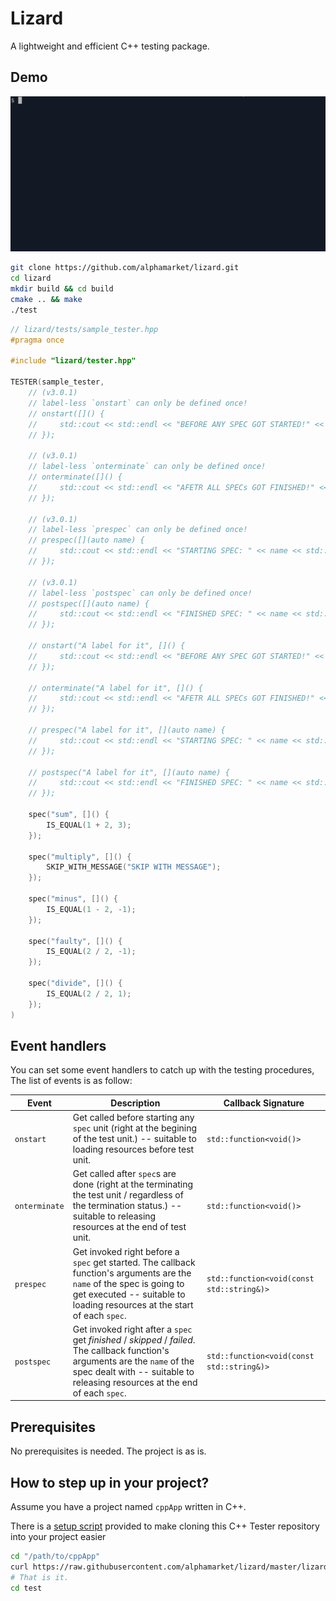 Lizard
===

A lightweight and efficient C++ testing package.

Demo
---
![lizard C++ testing package demo](demo.gif)


```bash
git clone https://github.com/alphamarket/lizard.git
cd lizard
mkdir build && cd build
cmake .. && make
./test
```

```c++
// lizard/tests/sample_tester.hpp
#pragma once

#include "lizard/tester.hpp"

TESTER(sample_tester,
    // (v3.0.1)
    // label-less `onstart` can only be defined once!
    // onstart([]() {
    //     std::cout << std::endl << "BEFORE ANY SPEC GOT STARTED!" << std::endl;
    // });

    // (v3.0.1)
    // label-less `onterminate` can only be defined once!
    // onterminate([]() {
    //     std::cout << std::endl << "AFETR ALL SPECs GOT FINISHED!" << std::endl;
    // });

    // (v3.0.1)
    // label-less `prespec` can only be defined once!
    // prespec([](auto name) {
    //     std::cout << std::endl << "STARTING SPEC: " << name << std::endl;
    // });

    // (v3.0.1)
    // label-less `postspec` can only be defined once!
    // postspec([](auto name) {
    //     std::cout << std::endl << "FINISHED SPEC: " << name << std::endl;
    // });

    // onstart("A label for it", []() {
    //     std::cout << std::endl << "BEFORE ANY SPEC GOT STARTED!" << std::endl;
    // });

    // onterminate("A label for it", []() {
    //     std::cout << std::endl << "AFETR ALL SPECs GOT FINISHED!" << std::endl;
    // });

    // prespec("A label for it", [](auto name) {
    //     std::cout << std::endl << "STARTING SPEC: " << name << std::endl;
    // });

    // postspec("A label for it", [](auto name) {
    //     std::cout << std::endl << "FINISHED SPEC: " << name << std::endl;
    // });

    spec("sum", []() {
        IS_EQUAL(1 + 2, 3);
    });

    spec("multiply", []() {
        SKIP_WITH_MESSAGE("SKIP WITH MESSAGE");
    });

    spec("minus", []() {
        IS_EQUAL(1 - 2, -1);
    });

    spec("faulty", []() {
        IS_EQUAL(2 / 2, -1);
    });

    spec("divide", []() {
        IS_EQUAL(2 / 2, 1);
    });
)
```

Event handlers
---
You can set some event handlers to catch up with the testing procedures, The list of events is as follow:

| Event | Description | Callback Signature |
|-------|-------------|--------------------|
| `onstart` | Get called before starting any `spec` unit (right at the begining of the test unit.) -- suitable to loading resources before test unit. | `std::function<void()>`  |
| `onterminate` | Get called after `spec`s are done (right at the terminating the test unit / regardless of the termination status.) -- suitable to releasing resources at the end of test unit. | `std::function<void()>` |
| `prespec` | Get invoked right before a `spec` get started. The callback function's arguments are the `name` of the spec is going to get executed -- suitable to loading resources at the start of each `spec`. | `std::function<void(const std::string&)>` |
| `postspec` | Get invoked right after a `spec` get *finished* / *skipped* / *failed*. The callback function's arguments are the `name` of the spec dealt with -- suitable to releasing resources at the end of each `spec`. | `std::function<void(const std::string&)>` |

Prerequisites
---
No prerequisites is needed. The project is as is.

How to step up in your project?
-----
Assume you have a project named `cppApp` written in C++.

There is a [setup script](https://raw.githubusercontent.com/alphamarket/lizard/master/lizard-setup) provided to make cloning this C++ Tester repository into your project easier

```BASH
cd "/path/to/cppApp"
curl https://raw.githubusercontent.com/alphamarket/lizard/master/lizard-setup | bash
# That is it.
cd test
```
